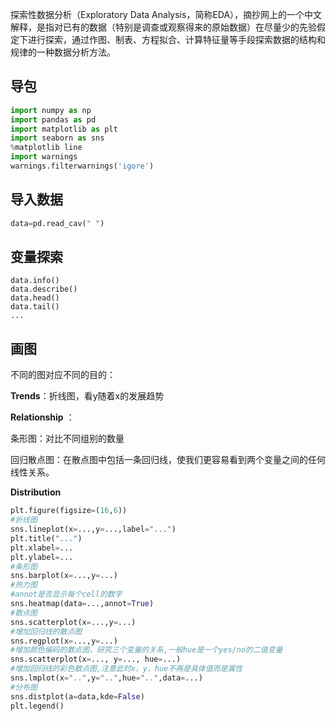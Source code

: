 探索性数据分析（Exploratory Data Analysis，简称EDA），摘抄网上的一个中文解释，是指对已有的数据（特别是调查或观察得来的原始数据）在尽量少的先验假定下进行探索，通过作图、制表、方程拟合、计算特征量等手段探索数据的结构和规律的一种数据分析方法。

## 导包

```python
import numpy as np
import pandas as pd
import matplotlib as plt
import seaborn as sns 
%matplotlib line
import warnings
warnings.filterwarnings('igore')
```

## 导入数据

```python
data=pd.read_cav(" ")
```

## 变量探索

```
data.info()
data.describe()
data.head()
data.tail()
...
```

## 画图

不同的图对应不同的目的：

**Trends**：折线图，看y随着x的发展趋势

**Relationship** ：

条形图：对比不同组别的数量

回归散点图：在散点图中包括一条回归线，使我们更容易看到两个变量之间的任何线性关系。

**Distribution** 

```python
plt.figure(figsize=(16,6))
#折线图
sns.lineplot(x=...,y=...,label="...")
plt.title("...")
plt.xlabel=...
plt.ylabel=...
#条形图
sns.barplot(x=...,y=...)
#热力图
#annot是否显示每个cell的数字
sns.heatmap(data=...,annot=True)
#散点图
sns.scatterplot(x=...,y=...)
#增加回归线的散点图
sns.regplot(x=...,y=...)
#增加颜色编码的散点图，研究三个变量的关系,一般hue是一个yes/no的二值变量
sns.scatterplot(x=..., y=..., hue=...)
#增加回归线的彩色散点图,注意此时x，y，hue不再是具体值而是属性
sns.lmplot(x="..",y="..",hue="..",data=...)
#分布图
sns.distplot(a=data,kde=False)
plt.legend()
```

